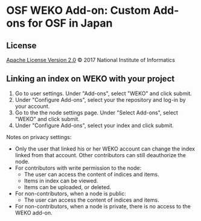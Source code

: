 # OSF WEKO Add-on: Custom Add-ons for OSF in Japan

## License

[Apache License Version 2.0](LICENSE) © 2017 National Institute of Informatics

## Linking an index on WEKO with your project

1. Go to user settings. Under "Add-ons", select "WEKO" and click submit.
2. Under "Configure Add-ons", select your the repository and log-in by your account.
3. Go to the the node settings page. Under "Select Add-ons", select "WEKO" and click submit.
4. Under "Configure Add-ons", select your index and click submit.

Notes on privacy settings:
 - Only the user that linked his or her WEKO account can change the index linked from that account. Other contributors can still deauthorize the node.
 - For contributors with write permission to the node:
    - The user can access the content of indices and items.
    - Items in index can be viewed.
    - Items can be uploaded, or deleted.
 - For non-contributors, when a node is public:
    - The user can access the content of indices and items.
 - For non-contributors, when a node is private, there is no access to the WEKO add-on.
